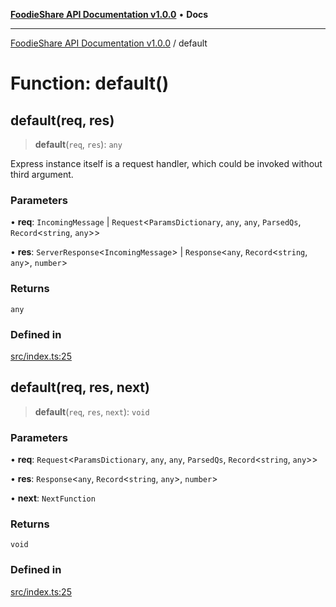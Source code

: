 [**FoodieShare API Documentation v1.0.0**](../README.md) • **Docs**

***

[FoodieShare API Documentation v1.0.0](../globals.md) / default

# Function: default()

## default(req, res)

> **default**(`req`, `res`): `any`

Express instance itself is a request handler, which could be invoked without
third argument.

### Parameters

• **req**: `IncomingMessage` \| `Request`\<`ParamsDictionary`, `any`, `any`, `ParsedQs`, `Record`\<`string`, `any`\>\>

• **res**: `ServerResponse`\<`IncomingMessage`\> \| `Response`\<`any`, `Record`\<`string`, `any`\>, `number`\>

### Returns

`any`

### Defined in

[src/index.ts:25](https://github.com/CDA29/foodie-share-recipe-haven/blob/8e4f95f432ce3b831bdcb1262370443dd243c08d/backend/src/index.ts#L25)

## default(req, res, next)

> **default**(`req`, `res`, `next`): `void`

### Parameters

• **req**: `Request`\<`ParamsDictionary`, `any`, `any`, `ParsedQs`, `Record`\<`string`, `any`\>\>

• **res**: `Response`\<`any`, `Record`\<`string`, `any`\>, `number`\>

• **next**: `NextFunction`

### Returns

`void`

### Defined in

[src/index.ts:25](https://github.com/CDA29/foodie-share-recipe-haven/blob/8e4f95f432ce3b831bdcb1262370443dd243c08d/backend/src/index.ts#L25)
